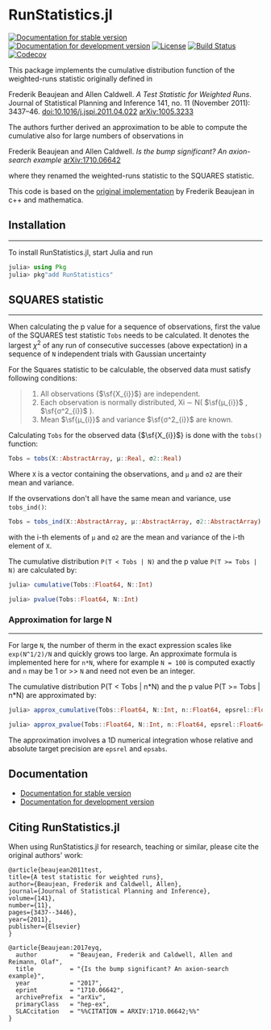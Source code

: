 # RunStatistics.jl
[![Documentation for stable version](https://img.shields.io/badge/docs-stable-blue.svg)](https://bat.github.io/RunStatistics.jl/stable)
[![Documentation for development version](https://img.shields.io/badge/docs-dev-blue.svg)](https://bat.github.io/RunStatistics.jl/dev)
[![License](http://img.shields.io/badge/license-MIT-brightgreen.svg?style=flat)](LICENSE.md)
[![Build Status](https://github.com/bat/RunStatistics.jl/workflows/CI/badge.svg?branch=main)](https://github.com/bat/RunStatistics.jl/actions?query=workflow%3ACI)
[![Codecov](https://codecov.io/gh/bat/RunStatistics.jl/branch/main/graph/badge.svg)](https://codecov.io/gh/bat/RunStatistics.jl)

This package implements the cumulative distribution function of the weighted-runs statistic originally defined in 

Frederik Beaujean and Allen Caldwell. *A Test Statistic for Weighted Runs*. Journal of Statistical Planning and Inference 141, no. 11 (November 2011): 3437–46. [doi:10.1016/j.jspi.2011.04.022](http://dx.doi.org/10.1016/j.jspi.2011.04.022) [arXiv:1005.3233](http://arxiv.org/abs/1005.3233)

The authors further derived an approximation to be able to compute the cumulative also for large numbers of observations in

Frederik Beaujean and Allen Caldwell. *Is the bump significant? An axion-search example* [arXiv:1710.06642](http://arxiv.org/abs/1710.06642)

where they renamed the weighted-runs statistic to the SQUARES statistic.

This code is based on the [original implementation](https://github.com/fredRos/runs) by Frederik Beaujean in c++ and mathematica.


## Installation
-------

To install RunStatistics.jl, start Julia and run 

```Julia
julia> using Pkg
julia> pkg"add RunStatistics"
```

## SQUARES statistic
-------

When calculating the p value for a sequence of observations, first the value of the SQUARES test statistic `Tobs` needs to be calculated. It denotes the largest $\chi^2$ of any run of consecutive successes (above expectation) in a sequence of `N` independent trials with Gaussian uncertainty

For the Squares statistic to be calculable, the observed data must satisfy following conditions:

> 1. All observations {$\sf{X_{i}}$} are independent. 
> 2. Each observation is normally distributed, Xi ∼ N( $\sf{µ_{i}}$
, $\sf{σ^2_{i}}$ ). 
> 3. Mean $\sf{µ_{i}}$ and variance $\sf{σ^2_{i}}$ are known.

Calculating `Tobs` for the observed data {$\sf{X_{i}}$} is done with the `tobs()` function:

```Julia
Tobs = tobs(X::AbstractArray, μ::Real, σ2::Real)
```

Where `X` is a vector containing the observations, and `μ` and `σ2` are their mean and variance.

If the ovservations don't all have the same mean and variance, use `tobs_ind()`:

```Julia
Tobs = tobs_ind(X::AbstractArray, μ::AbstractArray, σ2::AbstractArray)
```

with the i-th elements of `μ` and `σ2` are the mean and variance of the i-th element of `X`.

The cumulative distribution `P(T < Tobs | N)` and the p value `P(T >= Tobs | N)` are calculated by:

```Julia 
julia> cumulative(Tobs::Float64, N::Int)

julia> pvalue(Tobs::Float64, N::Int)
```

### Approximation for large N
-------

For large `N`, the number of therm in the exact expression scales like `exp(N^1/2)/N` and quickly grows too large. An approximate formula is implemented here for `n*N`, where for example `N = 100` is computed exactly and `n` may be 1 or >> `N` and need not even be an integer. 

The cumulative distribution P(T < Tobs | n\*N) and the p value P(T >= Tobs | n\*N) are approximated by:

```Julia 
julia> approx_cumulative(Tobs::Float64, N::Int, n::Float64, epsrel::Float64, epsabs::Float64)

julia> approx_pvalue(Tobs::Float64, N::Int, n::Float64, epsrel::Float64, epsabs::Float64)
```

The approximation involves a 1D numerical integration whose relative and absolute target precision are `epsrel` and `epsabs`. 
## Documentation

* [Documentation for stable version](https://bat.github.io/RunStatistics.jl/stable)
* [Documentation for development version](https://bat.github.io/RunStatistics.jl/dev)


## Citing RunStatistics.jl

When using RunStatistics.jl for research, teaching or similar, please cite the original authors' work:

```
@article{beaujean2011test,
title={A test statistic for weighted runs},
author={Beaujean, Frederik and Caldwell, Allen},
journal={Journal of Statistical Planning and Inference},
volume={141},
number={11},
pages={3437--3446},
year={2011},
publisher={Elsevier}
}

@article{Beaujean:2017eyq,
  author         = "Beaujean, Frederik and Caldwell, Allen and Reimann, Olaf",
  title          = "{Is the bump significant? An axion-search example}",
  year           = "2017",
  eprint         = "1710.06642",
  archivePrefix  = "arXiv",
  primaryClass   = "hep-ex",
  SLACcitation   = "%%CITATION = ARXIV:1710.06642;%%"
}
```